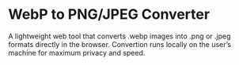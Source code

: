 # WebP to PNG/JPEG Converter
A lightweight web tool that converts .webp images into .png or .jpeg formats directly in the browser. Convertion runs locally on the user’s machine for maximum privacy and speed.
